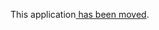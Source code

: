 This application[ has been moved](https://github.com/IBMStreams/samples/tree/master/ReadAndStoreData/Databases/DbLoader).
